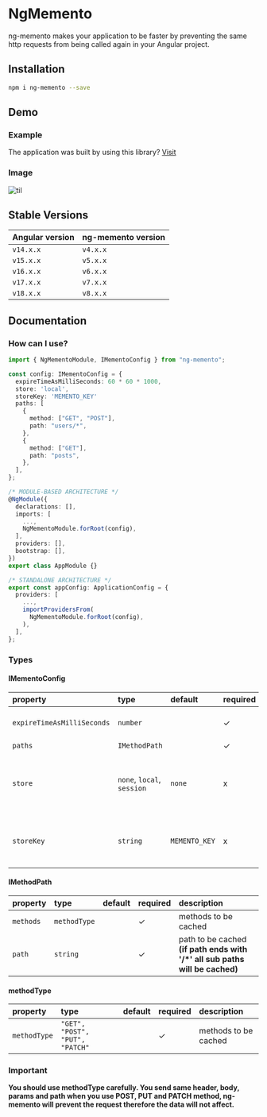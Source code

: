 # NgMemento

ng-memento makes your application to be faster by preventing the same http requests from being called again in your Angular project.

## Installation

```bash
npm i ng-memento --save
```

## Demo

### Example

The application was built by using this library? [Visit](https://ng-memento-web.onrender.com/users)

### Image

![til](https://ng-memento-web.onrender.com/assets/demo.gif)

## Stable Versions

| Angular version | ng-memento version |
| :-------------- | :----------------- |
| `v14.x.x`       | `v4.x.x`           |
| `v15.x.x`       | `v5.x.x`           |
| `v16.x.x`       | `v6.x.x`           |
| `v17.x.x`       | `v7.x.x`           |
| `v18.x.x`       | `v8.x.x`           |

## Documentation

### How can I use?

```typescript
import { NgMementoModule, IMementoConfig } from "ng-memento";

const config: IMementoConfig = {
  expireTimeAsMilliSeconds: 60 * 60 * 1000,
  store: 'local',
  storeKey: 'MEMENTO_KEY'
  paths: [
    {
      method: ["GET", "POST"],
      path: "users/*",
    },
    {
      method: ["GET"],
      path: "posts",
    },
  ],
};

/* MODULE-BASED ARCHITECTURE */
@NgModule({
  declarations: [],
  imports: [
    ...,
    NgMementoModule.forRoot(config),
  ],
  providers: [],
  bootstrap: [],
})
export class AppModule {}

/* STANDALONE ARCHITECTURE */
export const appConfig: ApplicationConfig = {
  providers: [
    ...,
    importProvidersFrom(
      NgMementoModule.forRoot(config),
    ),
  ],
};
```

### Types

#### IMementoConfig

| property                   | type                       | default       | required | description                                      |
| :------------------------- | :------------------------- | :------------ | :------- | :----------------------------------------------- |
| `expireTimeAsMilliSeconds` | `number`                   |               | ✓        | cached data stored time                          |
| `paths`                    | `IMethodPath`              |               | ✓        |
| `store`                    | `none`, `local`, `session` | `none`        | x        | none: cached data stored lives only next refresh |
| `storeKey`                 | `string`                   | `MEMENTO_KEY` | x        | key that stores data if chose local or session   |

#### IMethodPath

| property  | type         | default | required | description                                                                  |
| :-------- | :----------- | :------ | :------- | :--------------------------------------------------------------------------- |
| `methods` | `methodType` |         | ✓        | methods to be cached                                                         |
| `path`    | `string`     |         | ✓        | path to be cached **(if path ends with '/\*' all sub paths will be cached)** |

#### methodType

| property     | type                            | default | required | description          |
| :----------- | :------------------------------ | :------ | :------- | :------------------- |
| `methodType` | `"GET", "POST", "PUT", "PATCH"` |         | ✓        | methods to be cached |

### Important

**You should use methodType carefully. You send same header, body, params and path when you use POST, PUT and PATCH method, ng-memento will prevent the request therefore the data will not affect.**
